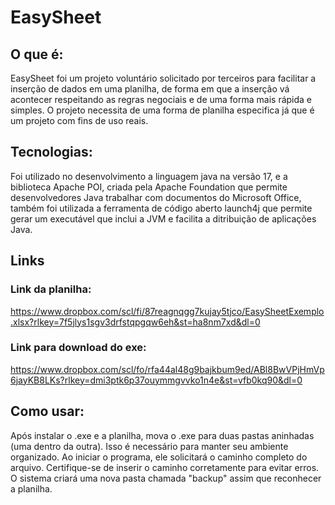 # EasySheet

## O que é:
EasySheet foi um projeto voluntário solicitado por terceiros para facilitar a inserção de dados em uma planilha, de forma em que a inserção vá acontecer respeitando as regras negociais e de uma forma mais rápida e simples.
O projeto necessita de uma forma de planilha especifica já que é um projeto com fins de uso reais.

## Tecnologias:
Foi utilizado no desenvolvimento a linguagem java na versão 17, e a biblioteca Apache POI, criada pela Apache Foundation que permite desenvolvedores Java trabalhar com documentos do Microsoft Office, também foi utilizada a ferramenta de código aberto launch4j que permite gerar um executável que inclui a JVM e facilita a ditribuição de aplicações Java. 

## Links

### Link da planilha:
https://www.dropbox.com/scl/fi/87reagnqgg7kujay5tjco/EasySheetExemplo.xlsx?rlkey=7f5jlys1sgv3drfstqpgqw6eh&st=ha8nm7xd&dl=0

### Link para download do exe:
https://www.dropbox.com/scl/fo/rfa44al48g9bajkbum9ed/ABl8BwVPjHmVp6jayKB8LKs?rlkey=dmi3ptk6p37ouymmgvvko1n4e&st=vfb0kq90&dl=0

## Como usar:
Após instalar o .exe e a planilha, mova o .exe para duas pastas aninhadas (uma dentro da outra). Isso é necessário para manter seu ambiente organizado. Ao iniciar o programa, ele solicitará o caminho completo do arquivo. Certifique-se de inserir o caminho corretamente para evitar erros. O sistema criará uma nova pasta chamada "backup" assim que reconhecer a planilha.
